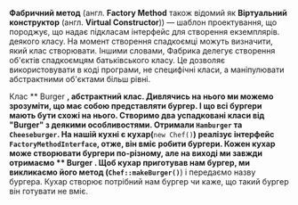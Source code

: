 **Фабричний метод** (англ. **Factory Method** також відомий як **Віртуальний конструктор** (англ. **Virtual Constructor**))
— шаблон проектування, що породжує, що надає підкласам інтерфейс для створення екземплярів.
деякого класу. На момент створення спадкоємці можуть визначити, який клас створювати. Іншими словами,
Фабрика делегує створення об'єктів спадкоємцям батьківського класу. Це дозволяє використовувати в коді програми,
не специфічні класи, а маніпулювати абстрактними об'єктами більш рівні.

Клас ** Burger **, абстрактний клас.
Дивлячись на нього ми можемо зрозуміти, що має собою представляти бургер. І що всі бургери мають бути схожі на нього.
Створимо два успадковані класи від "Burger" з деякими особливостями. Отримали **`Hamburger`** та **`Cheeseburger`**.
На нашій кухні є кухар(**`new Chef()`**) реалізує інтерфейс **`FactoryMethodInterface`**, отже, він вміє робити бургери.
Кожен кухар може створювати бургери по-різному, але на виході ми завжди отримаємо ** Burger **.
Щоб кухар приготував нам бургер, ми викликаємо його метод (**`Chef::makeBurger()`**) і передаємо назву бургера. Кухар створює
потрібний нам бургер чи каже, що такий бургер він готувати не вміє.